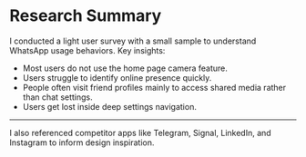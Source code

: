 # Research Summary

I conducted a light user survey with a small sample to understand WhatsApp usage behaviors. Key insights:

- Most users do not use the home page camera feature.
- Users struggle to identify online presence quickly.
- People often visit friend profiles mainly to access shared media rather than chat settings.
- Users get lost inside deep settings navigation.

---

I also referenced competitor apps like Telegram, Signal, LinkedIn, and Instagram to inform design inspiration.
